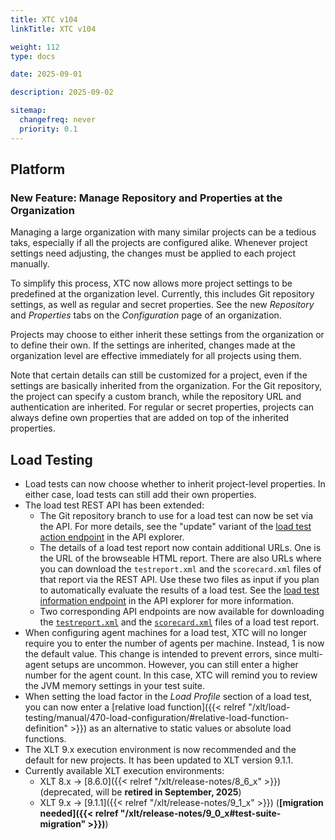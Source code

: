 ```yaml
---
title: XTC v104
linkTitle: XTC v104

weight: 112
type: docs

date: 2025-09-01

description: 2025-09-02

sitemap:
  changefreq: never
  priority: 0.1
---
```


## Platform

### New Feature: Manage Repository and Properties at the Organization

Managing a large organization with many similar projects can be a tedious taks, especially if all the projects are configured alike. Whenever project settings need adjusting, the changes must be applied to each project manually.

To simplify this process, XTC now allows more project settings to be predefined at the organization level. Currently, this includes Git repository settings, as well as regular and secret properties. See the new *Repository* and *Properties* tabs on the *Configuration* page of an organization.

Projects may choose to either inherit these settings from the organization or to define their own. If the settings are inherited, changes made at the organization level are effective immediately for all projects using them.

Note that certain details can still be customized for a project, even if the settings are basically inherited from the organization. For the Git repository, the project can specify a custom branch, while the repository URL and authentication are inherited. For regular or secret properties, projects can always define own properties that are added on top of the inherited properties.


## Load Testing

* Load tests can now choose whether to inherit project-level properties. In either case, load tests can still add their own properties.
* The load test REST API has been extended:
    * The Git repository branch to use for a load test can now be set via the API. For more details, see the "update" variant of the [load test action endpoint](https://xtc.xceptance.com/exploreApi#post-/public/api/v2/orgs/-org-/projects/-project-/load-tests/-id-) in the API explorer.
    * The details of a load test report now contain additional URLs. One is the URL of the browseable HTML report. There are also URLs where you can download the `testreport.xml` and the `scorecard.xml` files of that report via the REST API. Use these two files as input if you plan to automatically evaluate the results of a load test. See the [load test information endpoint](https://xtc.xceptance.com/exploreApi#get-/public/api/v2/orgs/-org-/projects/-project-/load-tests/-id-) in the API explorer for more information.
    * Two corresponding API endpoints are now available for downloading the [`testreport.xml`](https://xtc.xceptance.com/exploreApi#get-/public/api/v2/orgs/-org-/projects/-project-/load-tests/-id-/reports/-report-/test-report) and the [`scorecard.xml`](https://xtc.xceptance.com/exploreApi#get-/public/api/v2/orgs/-org-/projects/-project-/load-tests/-id-/reports/-report-/scorecard) files of a load test report.
* When configuring agent machines for a load test, XTC will no longer require you to enter the number of agents per machine. Instead, 1 is now the default value. This change is intended to prevent errors, since multi-agent setups are uncommon. However, you can still enter a higher number for the agent count. In this case, XTC will remind you to review the JVM memory settings in your test suite.
* When setting the load factor in the *Load Profile* section of a load test, you can now enter a [relative load function]({{< relref "/xlt/load-testing/manual/470-load-configuration/#relative-load-function-definition" >}}) as an alternative to static values or absolute load functions.
* The XLT 9.x execution environment is now recommended and the default for new projects. It has been updated to XLT version 9.1.1.
* Currently available XLT execution environments:
    * XLT 8.x → [8.6.0]({{< relref "/xlt/release-notes/8_6_x" >}}) (deprecated, will be **retired in September, 2025**)
    * XLT 9.x → [9.1.1]({{< relref "/xlt/release-notes/9_1_x" >}}) (**[migration needed]({{< relref "/xlt/release-notes/9_0_x#test-suite-migration" >}})**)
